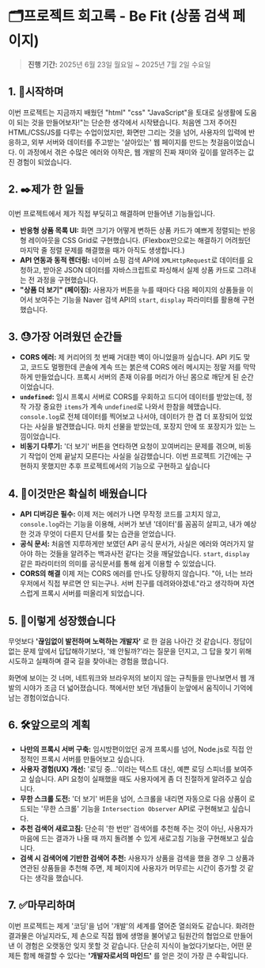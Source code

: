 # 🗂️프로젝트 회고록 - Be Fit (상품 검색 페이지)

> **진행 기간:** 2025년 6월 23일 월요일 ~ 2025년 7월 2일 수요일

## 1. 🛫시작하며

이번 프로젝트는 지금까지 배웠던 "html" "css" "JavaScript"을 토대로 실생활에 도움이 되는 것을 만들어보자!"는 단순한 생각에서 시작됐습니다. 처음엔 그저 주어진 HTML/CSS/JS를 다루는 수업이었지만,
화면만 그리는 것을 넘어, 사용자의 입력에 반응하고, 외부 서버와 데이터를 주고받는 '살아있는' 웹 페이지를 만드는 첫걸음이었습니다. 이 과정에서 겪은 수많은 에러와 야작은, 웹 개발의 진짜 재미와 깊이를 알려주는 값진 경험이 되었습니다.

## 2. ✒️제가 한 일들

이번 프로젝트에서 제가 직접 부딪히고 해결하며 만들어낸 기능들입니다.

*   **반응형 상품 목록 UI:** 화면 크기가 어떻게 변하든 상품 카드가 예쁘게 정렬되는 반응형 레이아웃을 CSS Grid로 구현했습니다. (Flexbox만으로는 해결하기 어려웠던 마지막 줄 정렬 문제를 해결했을 때가 아직도 생생합니다.)
*   **API 연동과 동적 렌더링:** 네이버 쇼핑 검색 API에 `XMLHttpRequest`로 데이터를 요청하고, 받아온 JSON 데이터를 자바스크립트로 파싱해서 실제 상품 카드로 그려내는 전 과정을 구현했습니다.
*   **"상품 더 보기" (페이징):** 사용자가 버튼을 누를 때마다 다음 페이지의 상품들을 이어서 보여주는 기능을 Naver 검색 API의 `start`, `display` 파라미터를 활용해 구현했습니다.

## 3. 😓가장 어려웠던 순간들

*   **CORS 에러:** 제 커리어의 첫 번째 거대한 벽이 아니었을까 싶습니다. API 키도 맞고, 코드도 멀쩡한데 콘솔에 계속 뜨는 붉은색 CORS 에러 메시지는 정말 저를 막막하게 만들었습니다. 프록시 서버의 존재 이유를 머리가 아닌 몸으로 깨닫게 된 순간이었습니다.
*   **`undefined`:** 임시 프록시 서버로 CORS를 우회하고 드디어 데이터를 받았는데, 정작 가장 중요한 `items`가 계속 `undefined`로 나와서 한참을 헤맸습니다. `console.log`로 전체 데이터를 찍어보고 나서야, 데이터가 한 겹 더 포장되어 있었다는 사실을 발견했습니다. 마치 선물을 받았는데, 포장지 안에 또 포장지가 있는 느낌이었습니다.
*   **비동기 다루기:** '더 보기' 버튼을 연타하면 요청이 꼬여버리는 문제를 겪으며, 비동기 작업이 언제 끝날지 모른다는 사실을 실감했습니다. 이번 프로젝트 기간에는 구현하지 못했지만 추후 프로젝트에서의 기능으로 구현하고 싶습니다

## 4. 📖이것만은 확실히 배웠습니다

*   **API 디버깅은 필수:** 이제 저는 에러가 나면 무작정 코드를 고치지 않고, `console.log`라는 기능을 이용해, 서버가 보낸 '데이터'를 꼼꼼히 살피고, 내가 예상한 것과 무엇이 다른지 단서를 찾는 습관을 얻었습니다.
*   **공식 문서:** 처음엔 지루하게만 보였던 API 공식 문서가, 사실은 에러와 여러가지 알아야 하는 것들을 알려주는 백과사전 같다는 것을 깨달았습니다. `start`, `display` 같은 파라미터의 의미를 공식문서를 통해 쉽게 이용할 수 있었습니다.
*   **CORS의 해결** 이제 저는 CORS 에러를 만나도 당황하지 않습니다. "아, 너는 브라우저에서 직접 부르면 안 되는구나. 서버 친구를 데려와야겠네."라고 생각하며 자연스럽게 프록시 서버를 떠올리게 되었습니다.

## 5. 💪이렇게 성장했습니다

무엇보다 **'끊임없이 발전하며 노력하는 개발자'** 로 한 걸음 나아간 것 같습니다. 정답이 없는 문제 앞에서 답답해하기보다, '왜 안될까?'라는 질문을 던지고, 그 답을 찾기 위해 시도하고 실패하며 결국 길을 찾아내는 경험을 했습니다.

화면에 보이는 것 너머, 네트워크와 브라우저의 보이지 않는 규칙들을 만나보면서 웹 개발의 시야가 조금 더 넓어졌습니다. 책에서만 보던 개념들이 눈앞에서 움직이니 기억에 남는 경험이었습니다.

## 6. 🛠️앞으로의 계획

*   **나만의 프록시 서버 구축:** 임시방편이었던 공개 프록시를 넘어, Node.js로 직접 안정적인 프록시 서버를 만들어보고 싶습니다.
*   **사용자 경험(UX) 개선:** '로딩 중...'이라는 텍스트 대신, 예쁜 로딩 스피너를 보여주고 싶습니다. API 요청이 실패했을 때도 사용자에게 좀 더 친절하게 알려주고 싶습니다.
*   **무한 스크롤 도전:** '더 보기' 버튼을 넘어, 스크롤을 내리면 자동으로 다음 상품이 로드되는 '무한 스크롤' 기능을 `Intersection Observer` API로 구현해보고 싶습니다.
*   **추천 검색어 새로고침:** 단순히 '한 번만' 검색어를 추천해 주는 것이 아닌, 사용자가 마음에 드는 결과가 나올 때 까지 돌려볼 수 있게 새로고침 기능을 구현해보고 싶습니다.
*   **검색 시 검색어에 기반한 검색어 추천:** 사용자가 상품을 검색을 했을 경우 그 상품과 연관된 상품들을 추천해 주면, 제 페이지에 사용자가 머무르는 시간이 증가할 것 같다는 생각을 했습니다.

## 7. ✅마무리하며

이번 프로젝트는 제게 '코딩'을 넘어 '개발'의 세계를 열어준 열쇠와도 같습니다. 화려한 결과물은 아닐지라도, 제 손으로 직접 웹에 생명을 불어넣고 팀원간의 협업으로 만들어낸 이 경험은 오랫동안 잊지 못할 것 같습니다. 단순히 지식이 늘었다기보다는, 어떤 문제든 함께 해결할 수 있다는 **'개발자로서의 마인드'** 를 얻은 것이 가장 큰 수확입니다.
